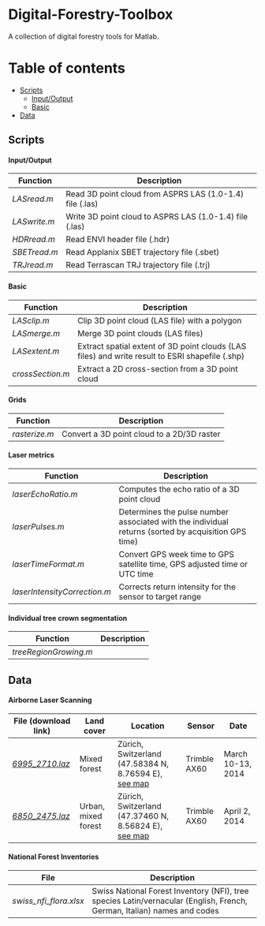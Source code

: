 # Digital-Forestry-Toolbox
A collection of digital forestry tools for Matlab.


# Table of contents

+ [Scripts](#scripts)
  - [Input/Output](#scripts-1)
  - [Basic](#scripts-2)
+ [Data](#data)

## Scripts <a id="scripts"></a>

#### Input/Output <a id="scripts-1"></a>

| Function        | Description                                                       | 
| --------------- | ----------------------------------------------------------------- | 
| *LASread.m*     | Read 3D point cloud from ASPRS LAS (1.0-1.4) file (.las)          | 
| *LASwrite.m*    | Write 3D point cloud to ASPRS LAS (1.0-1.4) file (.las)           | 
| *HDRread.m*     | Read ENVI header file (.hdr)                                      | 
| *SBETread.m*    | Read Applanix SBET trajectory file (.sbet)                        | 
| *TRJread.m*     | Read Terrascan TRJ trajectory file (.trj)                         | 

#### Basic <a id="scripts-2"></a>

| Function         | Description                                                       | 
| ---------------- | ----------------------------------------------------------------- | 
| *LASclip.m*      | Clip 3D point cloud (LAS file) with a polygon               |
| *LASmerge.m*     | Merge 3D point clouds (LAS files)                           | 
| *LASextent.m*    | Extract spatial extent of 3D point clouds (LAS files) and write result to ESRI shapefile (.shp)| 
| *crossSection.m* | Extract a 2D cross-section from a 3D point cloud| 

#### Grids <a id="scripts-3"></a>

| Function        | Description                                                       | 
| --------------- | ----------------------------------------------------------------- | 
| *rasterize.m*   | Convert a 3D point cloud to a 2D/3D raster                        | 

#### Laser metrics <a id="scripts-4"></a>

| Function           | Description                                                       | 
| ------------------ | ----------------------------------------------------------------- | 
| *laserEchoRatio.m* | Computes the echo ratio of a 3D point cloud                       | 
| *laserPulses.m*     | Determines the pulse number associated with the individual returns (sorted by acquisition GPS time) |
| *laserTimeFormat.m* | Convert GPS week time to GPS satellite time, GPS adjusted time or UTC time |
| *laserIntensityCorrection.m* | Corrects return intensity for the sensor to target range |


#### Individual tree crown segmentation <a id="scripts-5"></a>

| Function           | Description                                                       | 
| ------------------ | ----------------------------------------------------------------- | 
| *treeRegionGrowing.m* |                                                                | 

## Data <a id="data"></a>

#### Airborne Laser Scanning <a id="data-1"></a>

| File (download link) | Land cover | Location | Sensor | Date |
| ------------------------- | ---------- | ----------------------------------------------------------------- | ------------ | ----------------- |
| [*6995_2710.laz*][1] | Mixed forest | Zürich, Switzerland (47.58384 N, 8.76594 E), [see map][2] | Trimble AX60 | March 10-13, 2014 |
| [*6850_2475.laz*][3] | Urban, mixed forest | Zürich, Switzerland (47.37460 N, 8.56824 E), [see map][4] | Trimble AX60 | April 2, 2014 |

#### National Forest Inventories <a id="data-2"></a>

| File                      | Description                                                       |
| ------------------------- | ----------------------------------------------------------------- |
| *swiss_nfi_flora.xlsx*  | Swiss National Forest Inventory (NFI), tree species Latin/vernacular (English, French, German, Italian) names and codes |


[1]: http://maps.zh.ch/download/hoehen/2014/lidar/6995_2710.laz
[2]: https://map.geo.admin.ch/?topic=ech&lang=fr&bgLayer=ch.swisstopo.swissimage&layers=ch.swisstopo.zeitreihen,ch.bfs.gebaeude_wohnungs_register,ch.bafu.wrz-wildruhezonen_portal,ch.swisstopo.swisstlm3d-wanderwege&layers_visibility=false,false,false,false&layers_timestamp=18641231,,,&X=271212&Y=699817&zoom=10&crosshair=marker                                           

[3]: http://maps.zh.ch/download/hoehen/2014/lidar/6850_2475.laz
[4]: https://map.geo.admin.ch/?topic=ech&lang=fr&bgLayer=ch.swisstopo.swissimage&layers=ch.swisstopo.zeitreihen,ch.bfs.gebaeude_wohnungs_register,ch.bafu.wrz-wildruhezonen_portal,ch.swisstopo.swisstlm3d-wanderwege&layers_visibility=false,false,false,false&layers_timestamp=18641231,,,&X=247761&Y=685308&zoom=9&crosshair=marker
